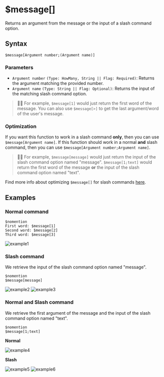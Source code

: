 # $message[]
Returns an argument from the message or the input of a slash command option.

## Syntax
```
$message[Argument number;(Argument name)]
```

### Parameters 
- `Argument number` `(Type: HowMany, String || Flag: Required)`: Returns the argument matching the provided number.
- `Argument name` `(Type: String || Flag: Optional)`: Returns the input of the matching slash command option.

> 🧙‍♂️ For example, `$message[1]` would just return the first word of the message. You can also use `$message[>]` to get the last argument/word of the user's message.

### Optimization
If you want this function to work in a slash command **only**, then you can use `$message[Argument name]`. If this function should work in a normal **and** slash command, then you can use `$message[Argument number;Argument name]`.

> 🧙‍♂️ For example, `$message[message]` would just return the input of the slash command option named "message". `$message[1;text]` would return the first word of the message **or** the input of the slash command option named "text". 

Find more info about optimizing `$message[]` for slash commands [here](../guides/slashCommands.md#retrieving-value-from-options).

## Examples
### Normal command
```
$nomention
First word: $message[1]
Second word: $message[2]
Third word: $message[3]
```
![example1](https://user-images.githubusercontent.com/111157596/231827506-1436330e-1231-4eb6-97df-e2218f29ac26.png)

### Slash command
We retrieve the input of the slash command option named "message".
```
$nomention
$message[message]
```
![example2](https://user-images.githubusercontent.com/95774950/179398322-d9a27169-0030-458d-8abc-ed4462637862.png)
![example3](https://user-images.githubusercontent.com/95774950/179398327-6c1f1c00-205f-4dcf-a0ce-08cefed5c937.png)

### Normal and Slash command
We retrieve the first argument of the message and the input of the slash command option named "text".
```
$nomention
$message[1;text]
```

**Normal**

![example4](https://github.com/xNickyDev/drafts/assets/111157596/d3166283-102d-4743-af35-94ab8ecfa826)

**Slash**

![example5](https://github.com/xNickyDev/drafts/assets/111157596/50997cea-ff1d-466c-87e0-e29f5413a8bb)
![example6](https://github.com/xNickyDev/drafts/assets/111157596/5e707981-b35b-4da7-9cac-240a3193fc2d)
